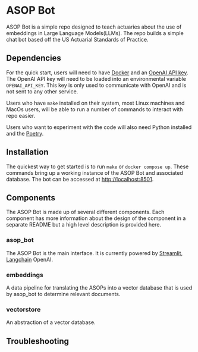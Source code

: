 # ASOP Bot

ASOP Bot is a simple repo designed to teach actuaries about the use of embeddings in Large Language Models(LLMs).
The repo builds a simple chat bot based off the US Actuarial Standards of Practice.

## Dependencies

For the quick start, users will need to have [Docker](https://www.docker.com/) and an
[OpenAI API key](https://platform.openai.com/account/api-keys). The OpenAI API key will need to be loaded into an
environmental variable `OPENAI_API_KEY`. This key is only used to communicate with OpenAI and is not sent to any other
service.

Users who have `make` installed on their system, most Linux machines and MacOs users, will be able to run a number of
commands to interact with repo easier.

Users who want to experiment with the code will also need Python installed and the [Poetry](https://python-poetry.org/).

## Installation

The quickest way to get started is to run `make` or `docker compose up`. These commands bring up a working instance of
the ASOP Bot and associated database. The bot can be accessed at [http://localhost:8501](http://localhost:8501).

## Components

The ASOP Bot is made up of several different components. Each component has more information about the design of the
component in a separate README but a high level description is provided here.

### asop_bot

The ASOP Bot is the main interface. It is currently powered by [Streamlit](https://streamlit.io/),
[Langchain](https://python.langchain.com/docs/get_started/introduction.html) OpenAI.

### embeddings

A data pipeline for translating the ASOPs into a vector database that is used by asop_bot to determine relevant
documents.

### vectorstore

An abstraction of a vector database.

## Troubleshooting

